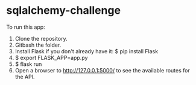 # sqlalchemy-challenge

To run this app:
1. Clone the repository.
2. Gitbash the folder.
3. Install Flask if you don't already have it: $ pip install Flask
4. $ export FLASK_APP=app.py
5. $ flask run
6. Open a browser to http://127.0.0.1:5000/ to see the available routes for the API.
